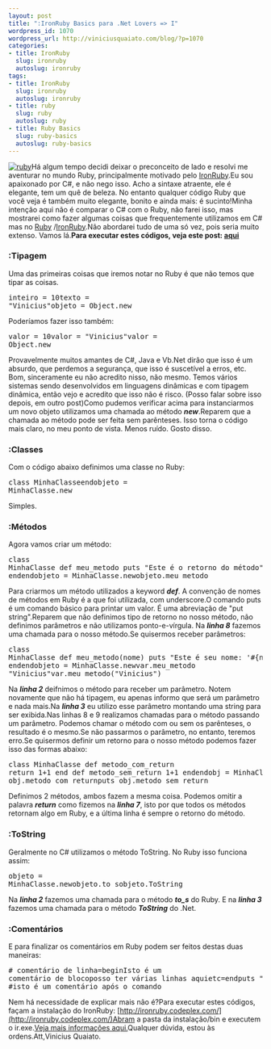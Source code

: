 ```yaml
--- 
layout: post
title: ":IronRuby Basics para .Net Lovers => I"
wordpress_id: 1070
wordpress_url: http://viniciusquaiato.com/blog/?p=1070
categories: 
- title: IronRuby
  slug: ironruby
  autoslug: ironruby
tags: 
- title: IronRuby
  slug: ironruby
  autoslug: ironruby
- title: ruby
  slug: ruby
  autoslug: ruby
- title: Ruby Basics
  slug: ruby-basics
  autoslug: ruby-basics
---
```

[![](http://viniciusquaiato.com/blog/wp-content/uploads/2010/06/ruby.png "ruby")](http://viniciusquaiato.com/blog/wp-content/uploads/2010/06/ruby.png)Há algum tempo decidi deixar o preconceito de lado e resolvi me aventurar no mundo Ruby, principalmente motivado pelo [IronRuby](http://ironruby.codeplex.com).Eu sou apaixonado por C#, e não nego isso. Acho a sintaxe atraente, ele é elegante, tem um quê de beleza. No entanto qualquer código Ruby que você veja é também muito elegante, bonito e ainda mais: é sucinto!Minha intenção aqui não é comparar o C# com o Ruby, não farei isso, mas mostrarei como fazer algumas coisas que frequentemente utilizamos em C# mas no [Ruby](http://ruby-br.org/) /[IronRuby](http://viniciusquaiato.com/blog/category/ironruby/).Não abordarei tudo de uma só vez, pois seria muito extenso. Vamos lá.**Para executar estes códigos, veja este post: [aqui](http://viniciusquaiato.com/blog/ironruby-rodando-ruby-dentro-do-net/)**

### :Tipagem
Uma das primeiras coisas que iremos notar no Ruby é que não temos que tipar as coisas.<pre lang="ruby" line="1">inteiro = 10texto = "Vinicius"objeto = Object.new</pre>Poderíamos fazer isso também:<pre lang="ruby" line="1">valor = 10valor = "Vinicius"valor = Object.new</pre>Provavelmente muitos amantes de C#, Java e Vb.Net dirão que isso é um absurdo, que perdemos a segurança, que isso é suscetível a erros, etc. Bom, sinceramente eu não acredito nisso, não mesmo. Temos vários sistemas sendo desenvolvidos em linguagens dinâmicas e com tipagem dinâmica, então vejo e acredito que isso não é risco. (Posso falar sobre isso depois, em outro post)Como pudemos verificar acima para instanciarmos um novo objeto utilizamos uma chamada ao método _**new**_.Reparem que a chamada ao método pode ser feita sem parênteses. Isso torna o código mais claro, no meu ponto de vista. Menos ruído. Gosto disso.

### :Classes
Com o código abaixo definimos uma classe no Ruby:<pre lang="ruby" line="1">class MinhaClasseendobjeto = MinhaClasse.new</pre>Simples.

### :Métodos
Agora vamos criar um método:<pre lang="ruby" line="1">class MinhaClasse    def meu_metodo        puts "Este é o retorno do método"    endendobjeto = MinhaClasse.newobjeto.meu_metodo</pre>Para criarmos um método utilizados a keyword **_def_**. A convenção de nomes de métodos em Ruby é a que foi utilizada, com underscore.O comando puts é um comando básico para printar um valor. É uma abreviação de "put string".Reparem que não definimos tipo de retorno no nosso método, não definimos parâmetros e não utilizamos ponto-e-vírgula. Na _**linha 8**_ fazemos uma chamada para o nosso método.Se quisermos receber parâmetros:<pre lang="ruby" line="1">class MinhaClasse    def meu_metodo(nome)        puts "Este é seu nome: '#{nome}'?"    endendobjeto = MinhaClasse.newvar.meu_metodo "Vinicius"var.meu_metodo("Vinicius")</pre>Na **_linha 2_** deifnimos o método para receber um parâmetro. Notem novamente que não há tipagem, eu apenas informo que será um parâmetro e nada mais.Na **_linha 3_** eu utilizo esse parâmetro montando uma string para ser exibida.Nas linhas 8 e 9 realizamos chamadas para o método passando um parâmetro. Podemos chamar o método com ou sem os parênteses, o resultado é o mesmo.Se não passarmos o parâmetro, no entanto, teremos erro.Se quisermos definir um retorno para o nosso método podemos fazer isso das formas abaixo:<pre lang="ruby" line="1">class MinhaClasse    def metodo_com_return        return 1+1    end    def metodo_sem_return        1+1    endendobj = MinhaClasse.newputs obj.metodo_com_returnputs obj.metodo_sem_return</pre>Definimos 2 métodos, ambos fazem a mesma coisa. Podemos omitir a palavra _**return**_ como fizemos na _**linha 7**_, isto por que todos os métodos retornam algo em Ruby, e a última linha é sempre o retorno do método. 

### :ToString
Geralmente no C# utilizamos o método ToString. No Ruby isso funciona assim:<pre lang="ruby" line="1">objeto = MinhaClasse.newobjeto.to_sobjeto.ToString</pre>Na **_linha 2_** fazemos uma chamada para o método _**to_s**_ do Ruby. E na **_linha 3_** fazemos uma chamada para o método _**ToString**_ do .Net. 

### :Comentários
E para finalizar os comentários em Ruby podem ser feitos destas duas maneiras:<pre lang="ruby"># comentário de linha=beginIsto é um comentário de blocoposso ter várias linhas aquietc=endputs "Um valor" #isto é um comentário após o comando</pre>Nem há necessidade de explicar mais não é?Para executar estes códigos, façam a instalação do IronRuby: [http://ironruby.codeplex.com/](http://ironruby.codeplex.com/)Abram a pasta da instalação/bin e executem o ir.exe.[Veja mais informações aqui.](http://viniciusquaiato.com/blog/ironruby-rodando-ruby-dentro-do-net/)Qualquer dúvida, estou às ordens.Att,Vinicius Quaiato.
